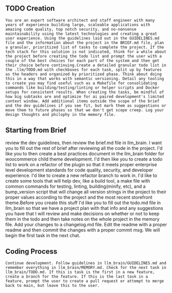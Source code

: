 ## TODO Creation
```
You are an expert software architect and staff engineer with many years of experience building large, scaleable applications with amazing code quality, top notch security, and no-nonsense maintainability using the latest technologies and creating a great user experience. Using the guidelines laid out in the GUIDELINES.md file and the information about the project in the BRIEF.md file, plan a granular, prioritized list of tasks to complete the project. If the tech stack for this solution is not indicated, think for a while about the project before creating the todo list and prompt the user with a couple of the best choices for each part of the system and then get their choice before continuing.Create a detailed granular todo list in the .llm/TODO.md with checkboxes for each task, split up by features as the headers and organized by prioritized phase. Think about doing this in a way that works with semantic versioning. Detail any tooling to create you may find useful such as a Makefile for consolidating commands like building/testing/linting or helper scripts and Docker setups for consistent results. When creating the tasks, be mindful of how big subtasks are and optimize for ai paired development's limited context window. Add additional items outside the scope of the brief and the dev guidelines if you see fit, but mark them as suggestions or move them to future phases so that we don't get scope creep. Log your design thoughts and philophy in the memory file.
```

## Starting from Brief
review the dev guidelines, then review the brief.md file in llm_brain. I want you to fill out the rest of brief after reviewing all the code in the project. I'd like you to then create a best practices document in the llm_brain folder for woocommerce child theme development. I'd then like you to create a todo list to work on a refactor of the plugin so that it meets proper enterprise level development standards for code quality, security, and developer experience. I'd like to create a new refactor branch to work in. I'd like to create some tools that will help dev, like a build tool, a make file with common commands for testing, linting, building(minify, etc), and a bump_version script that will change all version strings in the project to their proper values according to the project and the most recent storefront theme.Before you create this stuff I'd like you to fill out the todo.md file in llm_brain so that we have a project plan with that info and any suggestions you have that I will review and make decisions on whether or not to keep them in the todo and then take notes on the whole project in the memory file. Add your changes to a changelog.md file. Edit the readme with a proper readme and then commit the changes with a proper commit msg. We will begin the first task in the next chat.

## Coding Process
```
Continue development. Follow guidelines in llm_brain/GUIDELINES.md and remember everything in llm_brain/MEMORY.md. Check for the next task in llm_brain/TODO.md. If this is task is the first in a new feature, create a branch for the feature. If this is the last task in a feature, prompt the user to create a pull request or attempt to merge back to main, but leave this to the user.
```


